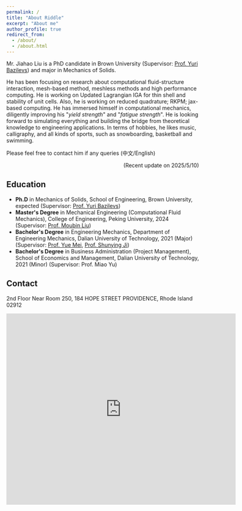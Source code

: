 ```yaml
---
permalink: /
title: "About Riddle"
excerpt: "About me"
author_profile: true
redirect_from: 
  - /about/
  - /about.html
---
```


Mr. Jiahao Liu is a PhD candidate in Brown University (Supervisor: [Prof. Yuri Bazilevs](https://scholar.google.com/citations?user=U_FvD34AAAAJ&hl=en)) and major in Mechanics of Solids.
<!-- postgraduate student in Peking University (Supervisor: [Prof. Moubin Liu](https://scholar.google.com/citations?user=guclLlYAAAAJ&hl=en)) and major in engneering mechanics.  -->
He has been focusing on research about computational fluid-structure interaction, mesh-based method, meshless methods and high performance computing. He is working on Updated Lagrangian IGA for thin shell and stability of  unit cells. Also, he is working on reduced quadrature; RKPM; jax-based computing.
  He has immersed himself in computational mechanics, diligently improving his "*yield strength*" and "*fatigue strength*". He is looking forward to simulating everything and building the bridge from theoretical knowledge to engineering applications. In terms of hobbies, he likes music, calligraphy, and all kinds of sports, such as snowboarding, basketball and swimming.
 <!-- "Stay hungry, Stay foolish." -->

Please feel free to contact him if any queries (中文/English)

<!-- /Русский -->
<p align="right"> (Recent update on 2025/5/10) </p>

## Education
* **Ph.D** in Mechanics of Solids, School of Engineering, Brown University, expected (Supervisor: [Prof. Yuri Bazilevs](https://scholar.google.com/citations?user=U_FvD34AAAAJ&hl=en)) 
* **Master's Degree** in Mechanical Engineering (Computational Fluid Mechanics), College of Engineering, Peking University, 2024
(Supervisor: [Prof. Moubin Liu](https://scholar.google.com/citations?user=guclLlYAAAAJ&hl=en)) 
* **Bachelor's Degree** in Engineering Mechanics, Department of Engineering Mechanics, Dalian University of Technology, 2021 (Major)
(Supervisor: [Prof. Yue Mei](https://scholar.google.com/citations?user=aMNdUkUAAAAJ&hl=en), [Prof. Shunying Ji](https://www.researchgate.net/profile/Shunying-Ji)) 
* **Bachelor's Degree** in Business Administration (Project Management), School of Economics and Management, Dalian University of Technology, 2021 (Minor)
(Supervisor: Prof. Miao Yu)



## Contact

2nd Floor Near Room 250, 184 HOPE STREET
PROVIDENCE, Rhode Island 02912

<iframe src="https://www.google.com/maps/embed?pb=!1m18!1m12!1m3!1d1486.539000557404!2d-71.3990189723801!3d41.826618496405914!2m3!1f0!2f0!3f0!3m2!1i1024!2i768!4f13.1!3m3!1m2!1s0x89e4453b2f235349%3A0x9fc9fa4d83dda5eb!2sBrown%20University%20School%20of%20Engineering!5e0!3m2!1sen!2sus!4v1724548411709!5m2!1sen!2sus" width="600" height="500" style="border:0;" allowfullscreen="" loading="lazy" referrerpolicy="no-referrer-when-downgrade"></iframe>
